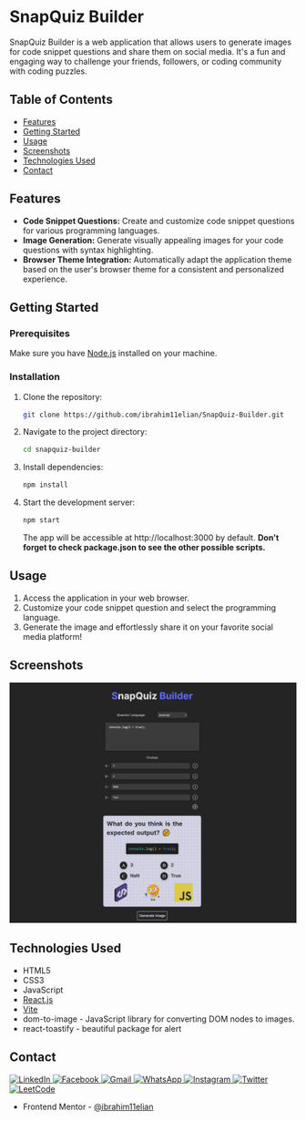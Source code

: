 # SnapQuiz Builder

SnapQuiz Builder is a web application that allows users to generate images for code snippet questions and share them on social media. It's a fun and engaging way to challenge your friends, followers, or coding community with coding puzzles.

## Table of Contents

- [Features](#features)
- [Getting Started](#getting-started)
- [Usage](#usage)
- [Screenshots](#screenshots)
- [Technologies Used](#technologies-used)
- [Contact](#contact)

## Features

- **Code Snippet Questions:** Create and customize code snippet questions for various programming languages.
- **Image Generation:** Generate visually appealing images for your code questions with syntax highlighting.
- **Browser Theme Integration:** Automatically adapt the application theme based on the user's browser theme for a consistent and personalized experience.

## Getting Started

### Prerequisites

Make sure you have [Node.js](https://nodejs.org/) installed on your machine.

### Installation

1. Clone the repository:

   ```bash
   git clone https://github.com/ibrahim11elian/SnapQuiz-Builder.git
   ```

2. Navigate to the project directory:
   ```bash
   cd snapquiz-builder
   ```
3. Install dependencies:
   ```bash
   npm install
   ```
4. Start the development server:
   ```bash
   npm start
   ```
   The app will be accessible at http://localhost:3000 by default.
   **Don't forget to check package.json to see the other possible scripts.**

## Usage

1. Access the application in your web browser.
2. Customize your code snippet question and select the programming language.
3. Generate the image and effortlessly share it on your favorite social media platform!

## Screenshots

![Screenshot](./src/assets/screenshot.png)

## Technologies Used

- HTML5
- CSS3
- JavaScript
- [React.js](https://reactjs.org/)
- [Vite](https://vitejs.dev/)
- dom-to-image - JavaScript library for converting DOM nodes to images.
- react-toastify - beautiful package for alert

## Contact

 <p align="left">

<a href="https://www.linkedin.com/in/ibrahim-ahmed-a8bba9196" target="_blank">![LinkedIn](https://img.shields.io/badge/linkedin-%230077B5.svg?style=for-the-badge&logo=linkedin&logoColor=white)
</a>
<a href="https://www.facebook.com/ibrahim11ahmed" target="_blank">![Facebook](https://img.shields.io/badge/Facebook-%231877F2.svg?style=for-the-badge&logo=Facebook&logoColor=white)
</a>
<a href="mailto:ibrahim11elian@gmail.com" target="_blank">![Gmail](https://img.shields.io/badge/Gmail-D14836?style=for-the-badge&logo=gmail&logoColor=white)
</a>
<a href="tel:+201157676284" target="_blank">![WhatsApp](https://img.shields.io/badge/WhatsApp-25D366?style=for-the-badge&logo=whatsapp&logoColor=white)
</a>
<a href="https://www.instagram.com/ibrahim11ahmed/" target="_blank">![Instagram](https://img.shields.io/badge/Instagram-%23E4405F.svg?style=for-the-badge&logo=Instagram&logoColor=white)
</a>
<a href="https://twitter.com/ibrahim11elian" target="_blank">![Twitter](https://img.shields.io/badge/Twitter-%231DA1F2.svg?style=for-the-badge&logo=Twitter&logoColor=white)
</a>
<a href="(https://leetcode.com/ibrahim11elian/" target="_blank">![LeetCode](https://img.shields.io/badge/LeetCode-000000?style=for-the-badge&logo=LeetCode&logoColor=#d16c06)
</a>

</p>

- Frontend Mentor - [@ibrahim11elian](https://www.frontendmentor.io/profile/ibrahim11elian)
